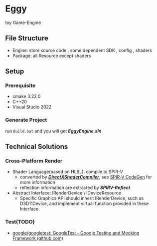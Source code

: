 # Eggy

toy Game-Engine

## File Structure

+ Engine: store source code , some dependent SDK , config , shaders
+ Package: all Resource except shaders

## Setup

### Prerequisite

+ cmake 3.22.0
+ C++20
+ Visual Studio 2022

### Generate Project

run `Build.bat` and  you will get ***EggyEngine.sln***

## Technical Solutions

### Cross-Platform Render 

+ Shader Language(based on HLSL): compile to SPIR-V
  + converted by [***DirectXShaderCompiler***](https://github.com/microsoft/DirectXShaderCompiler), see [SPIR‐V CodeGen](https://github.com/Microsoft/DirectXShaderCompiler/wiki/SPIR%E2%80%90V-CodeGen) for more information
  + reflection information are extracted by  ***SPIRV-Reflect***
+ Abstract Interface: IRenderDevice \ IDeviceResource
  + Specific Graphics API should inherit IRenderDevice, such as D3D11Device, and implement virtual function provided in these Interface.

### Test(TODO)

+ [google/googletest: GoogleTest - Google Testing and Mocking Framework (github.com)](https://github.com/google/googletest)

